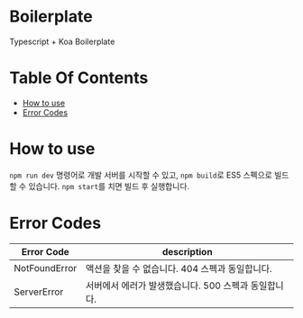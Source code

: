 # Boilerplate

Typescript + Koa Boilerplate

# Table Of Contents

- [How to use](#How-to-use)
- [Error Codes](#Error-Codes)

# How to use

`npm run dev` 명령어로 개발 서버를 시작할 수 있고, `npm build`로 ES5 스펙으로 빌드할 수 있습니다. `npm start`를 치면 빌드 후 실행합니다.

# Error Codes

| Error Code    | description                                          |
| ------------- | ---------------------------------------------------- |
| NotFoundError | 액션을 찾을 수 없습니다. 404 스펙과 동일합니다.      |
| ServerError   | 서버에서 에러가 발생했습니다. 500 스펙과 동일합니다. |
